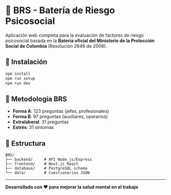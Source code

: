 # 🧠 BRS - Batería de Riesgo Psicosocial

Aplicación web completa para la evaluación de factores de riesgo psicosocial basada en la **Batería oficial del Ministerio de la Protección Social de Colombia** (Resolución 2646 de 2008).

## 🚀 Instalación

```bash
npm install
npm run setup
npm run dev
```

## 🎯 Metodología BRS

- **Forma A**: 123 preguntas (jefes, profesionales)
- **Forma B**: 97 preguntas (auxiliares, operarios)  
- **Extralaboral**: 31 preguntas
- **Estrés**: 31 síntomas

## 📁 Estructura

```
BRS/
├── backend/     # API Node.js/Express  
├── frontend/    # Next.js React
├── database/    # PostgreSQL schema
└── data/        # Cuestionarios JSON
```

---

**Desarrollado con ❤️ para mejorar la salud mental en el trabajo**
